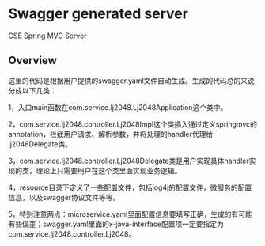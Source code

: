 # Swagger generated server

CSE Spring MVC Server


## Overview
这里的代码是根据用户提供的swagger.yaml文件自动生成。生成的代码总的来说分成以下几类：

1，入口main函数在com.service.lj2048.Lj2048Application这个类中。

2，com.service.lj2048.controller.Lj2048Impl这个类插入通过定义springmvc的annotation，拦截用户请求、解析参数，并将处理的handler代理给lj2048Delegate类。

3，com.service.lj2048.controller.Lj2048Delegate类是用户实现具体handler实现的类，理论上只需要用户在这个类里面实现业务逻辑。


4，resource目录下定义了一些配置文件，包括log4j的配置文件，微服务的配置信息，以及swagger协议文件等等。

5，特别注意两点：microservice.yaml里面配置信息要填写正确，生成的有可能有些偏差；swagger.yaml里面的x-java-interface配置项一定要指定为com.service.lj2048.controller.Lj2048。
